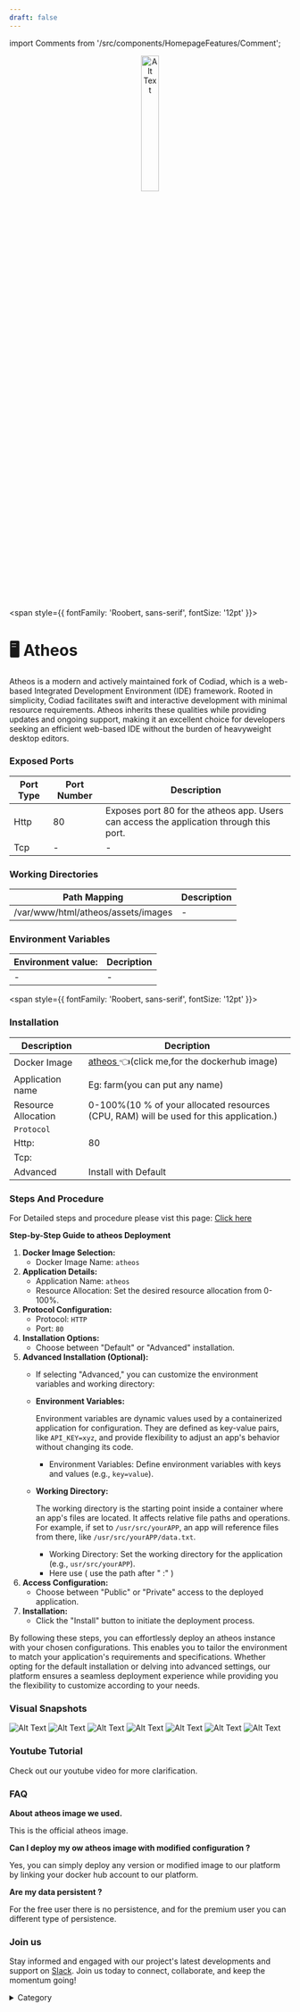 ```yaml
---
draft: false
---
```

import Comments from '/src/components/HomepageFeatures/Comment';

<p align="center">
  <img src="/img/ss9.png" alt="Alt Text" width="25%"/>
</p> 


<span style={{ fontFamily: 'Roobert, sans-serif', fontSize: '12pt' }}>


# 🖥️ Atheos

Atheos is a modern and actively maintained fork of Codiad, which is a web-based Integrated Development Environment (IDE) framework. Rooted in simplicity, Codiad facilitates swift and interactive development with minimal resource requirements. Atheos inherits these qualities while providing updates and ongoing support, making it an excellent choice for developers seeking an efficient web-based IDE without the burden of heavyweight desktop editors.

### Exposed Ports

| Port Type | Port Number | Description |
| --------- | ----------- | ----------- |
| Http      | 80       | Exposes port 80 for the atheos app. Users can access the  application through this port. |
| Tcp       | -           | -             |

### Working Directories

| Path Mapping                         | Description |
| ------------------------------------ | ----------- |
| /var/www/html/atheos/assets/images  | - |


### Environment Variables

|   **Environment value:**          | Decription                                                                                                               | 
| --------------------- | ------                                                                                                                   | 
|-       |  -                              |

</span>


<span style={{ fontFamily: 'Roobert, sans-serif', fontSize: '12pt' }}>

### Installation

|  Description          | Decription                                                                                                               | 
| --------------------- | ------                                                                                                                   | 
| Docker Image          |   [atheos ](https://hub.docker.com/r/hlsiira/atheos)👈(click me,for the dockerhub image)                       |
| Application name      |  Eg: farm(you can put any name)                                                                                        | 
| Resource Allocation   |  0-100%(10 % of your allocated resources (CPU, RAM) will be used for this application.)                                  | 
| `Protocol`            |                                                                                                                          | 
|  Http:                | 80                                                                                                                      |
|  Tcp:                 |                                                                                                                          | 
|    Advanced           |    Install with Default                                                                                                  |



### Steps And Procedure

For Detailed steps and procedure please vist this page: [Click here](https://techscaleinfinite.github.io/introduction/cloud-float/Steps%20and%20procedure)



**Step-by-Step Guide to atheos Deployment**

1. **Docker Image Selection:**
   * Docker Image Name: `atheos`
2. **Application Details:**
   * Application Name: `atheos`
   * Resource Allocation: Set the desired resource allocation from 0-100%.
3. **Protocol Configuration:**
   * Protocol: `HTTP`
   * Port: `80`
4. **Installation Options:**
   * Choose between "Default" or "Advanced" installation.
5. **Advanced Installation (Optional):**
   * If selecting "Advanced," you can customize the environment variables and working directory:
   *   **Environment Variables:**

       Environment variables are dynamic values used by a containerized application for configuration. They are defined as key-value pairs, like `API_KEY=xyz`, and provide flexibility to adjust an app's behavior without changing its code.

       * Environment Variables: Define environment variables with keys and values (e.g., `key=value`).
   *   **Working Directory:**

       The working directory is the starting point inside a container where an app's files are located. It affects relative file paths and operations. For example, if set to `/usr/src/yourAPP`, an app will reference files from there, like `/usr/src/yourAPP/data.txt`.

       * Working Directory: Set the working directory for the application (e.g., `usr/src/yourAPP`).
       * Here use ( use the path after   " :"  )
6. **Access Configuration:**
   * Choose between "Public" or "Private" access to the deployed application.
7. **Installation:**
   * Click the "Install" button to initiate the deployment process.

By following these steps, you can effortlessly deploy an atheos instance with your chosen configurations. This enables you to tailor the environment to match your application's requirements and specifications. Whether opting for the default installation or delving into advanced settings, our platform ensures a seamless deployment experience while providing you the flexibility to customize according to your needs.

### Visual Snapshots
![Alt Text](/img/r1.png)
![Alt Text](/img/r2.png)
![Alt Text](/img/r3.png)
![Alt Text](/img/r5.png)
![Alt Text](/img/r6.png)
![Alt Text](/img/r8.png)
![Alt Text](/img/r65.png)



### Youtube Tutorial&#x20;

Check out our youtube video for more clarification.



### FAQ

**About atheos image we used.**

This is the official atheos image.

**Can I deploy my ow atheos image with modified configuration ?**

Yes, you can simply deploy any version or modified image to our platform by linking your docker hub account to our platform.

**Are my data persistent ?**

For the free user there is no persistence, and for the premium user you can different type of persistence.

### Join us

Stay informed and engaged with our project's latest developments and support on [Slack](https://app.slack.com/client/T04QS32JX6E/C04QKEWE146). Join us today to connect, collaborate, and keep the momentum going!&#x20;

<details>

<summary>Category</summary>

Kubernetes, cloud computing, DevOps, cloud services, hosting platform, container orchestration, cloud infrastructure, cloud deployment, cloud management, cloud technology, cloud solutions, atheos

</details>

</span>


<Comments />